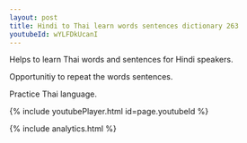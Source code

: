 ```yaml
---
layout: post
title: Hindi to Thai learn words sentences dictionary 263 
youtubeId: wYLFDkUcanI
---
```

 
 
Helps to learn Thai words and sentences for Hindi speakers.

Opportunitiy to repeat the words sentences. 

Practice Thai language. 
 
{% include youtubePlayer.html id=page.youtubeId %}
 
 
{% include analytics.html %}